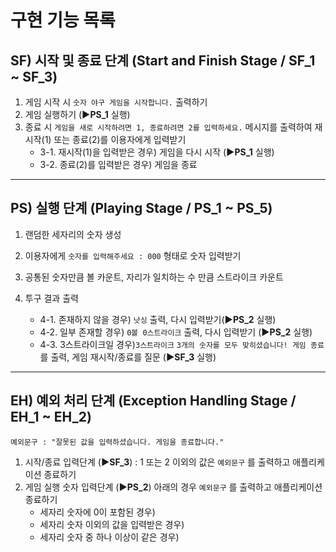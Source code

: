 # 구현 기능 목록

## SF) 시작 및 종료 단계 (Start and Finish Stage / **SF_1** ~ **SF_3**)

1. 게임 시작 시 `숫자 야구 게임을 시작합니다.` 출력하기
2. 게임 실행하기 (**▶PS_1** 실행)
3. 종료 시 `게임을 새로 시작하려면 1, 종료하려면 2를 입력하세요.` 메시지를 출력하여 재시작(1) 또는 종료(2)를 이용자에게 입력받기
    - 3-1. 재시작(1)을 입력받은 경우) 게임을 다시 시작 (**▶PS_1** 실행)
    - 3-2. 종료(2)를 입력받은 경우) 게임을 종료

---

## PS) 실행 단계 (Playing Stage / **PS_1** ~ **PS_5**)

1. 랜덤한 세자리의 숫자 생성
2. 이용자에게 `숫자를 입력해주세요 : 000` 형태로 숫자 입력받기
3. 공통된 숫자만큼 볼 카운트, 자리가 일치하는 수 만큼 스트라이크 카운트
4. 투구 결과 출력

    - 4-1. 존재하지 않을 경우) `낫싱` 출력, 다시 입력받기(**▶PS_2** 실행)
    - 4-2. 일부 존재할 경우) `0볼 0스트라이크` 출력, 다시 입력받기 (**▶PS_2** 실행)
    - 4-3. 3스트라이크일 경우)`3스트라이크` `3개의 숫자를 모두 맞히셨습니다! 게임 종료` 를 출력, 게임 재시작/종료를 질문 (**▶SF_3** 실행)

---

## EH) 예외 처리 단계 (Exception Handling Stage / **EH_1** ~ **EH_2**)

    예외문구 : "잘못된 값을 입력하셨습니다. 게임을 종료합니다."

1.  시작/종료 입력단계 (**▶SF_3**) : 1 또는 2 이외의 값은 `예외문구` 를 출력하고 애플리케이션 종료하기
2.  게임 실행 숫자 입력단계 (**▶PS_2**) 아래의 경우 `예외문구` 를 출력하고 애플리케이션 종료하기
    -   세자리 숫자에 0이 포함된 경우)
    -   세자리 숫자 이외의 값을 입력받은 경우)
    -   세자리 숫자 중 하나 이상이 같은 경우)
